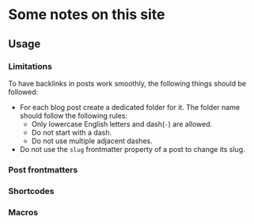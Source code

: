 # Some notes on this site

## Usage

### Limitations

To have backlinks in posts work smoothly, the following things should be followed:

- For each blog post create a dedicated folder for it. The folder name should follow the following rules:
  - Only lowercase English letters and dash(`-`) are allowed.
  - Do not start with a dash.
  - Do not use multiple adjacent dashes.
- Do not use the `slug` frontmatter property of a post to change its slug.

### Post frontmatters

### Shortcodes

### Macros
